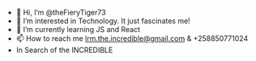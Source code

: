 - 👋 Hi, I’m @theFieryTiger73
- 👀 I’m interested in Technology. It just fascinates me!
- 🌱 I’m currently learning JS and React
- 📫 How to reach me lrm.the.incredible@gmail.com & +258850771024
- In Search of the INCREDIBLE


<!---
theFieryTiger73/theFieryTiger73 is a ✨ special ✨ repository because its `README.md` (this file) appears on your GitHub profile.
You can click the Preview link to take a look at your changes.
--->
